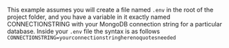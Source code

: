 This example assumes you will create a file named `.env` in the root of the project folder, and you have a variable in it exactly named CONNECTIONSTRING with your MongoDB connection string for a particular database. Inside your `.env` file the syntax is as follows `CONNECTIONSTRING=yourconnectionstringherenoquotesneeded`

